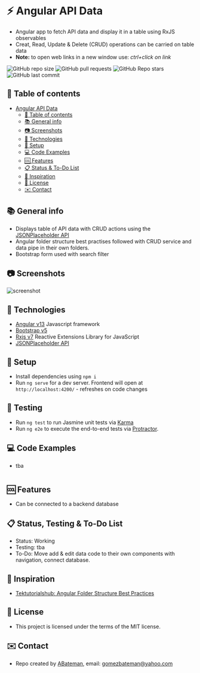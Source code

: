 # :zap: Angular API Data

* Angular app to fetch API data and display it in a table using RxJS observables
* Creat, Read, Update & Delete (CRUD) operations can be carried on table data
* **Note:** to open web links in a new window use: _ctrl+click on link_

![GitHub repo size](https://img.shields.io/github/repo-size/AndrewJBateman/angular-api-data?style=plastic)
![GitHub pull requests](https://img.shields.io/github/issues-pr/AndrewJBateman/angular-api-data?style=plastic)
![GitHub Repo stars](https://img.shields.io/github/stars/AndrewJBateman/angular-api-data?style=plastic)
![GitHub last commit](https://img.shields.io/github/last-commit/AndrewJBateman/angular-api-data?style=plastic)

## :page_facing_up: Table of contents

* [Angular API Data](#angular-api-data)
  * [:page_facing_up: Table of contents](#page_facing_up-table-of-contents)
  * [:books: General info](#books-general-info)
  * [:camera: Screenshots](#camera-screenshots)
  * [:signal_strength: Technologies](#signal_strength-technologies)
  * [:floppy_disk: Setup](#floppy_disk-setup)
  * [:computer: Code Examples](#computer-code-examples)
  * [:cool: Features](#cool-features)
  * [:clipboard: Status & To-Do List](#clipboard-status--to-do-list)
  * [:clap: Inspiration](#clap-inspiration)
  * [:file_folder: License](#file_folder-license)
  * [:envelope: Contact](#envelope-contact)

## :books: General info

* Displays table of API data with CRUD actions using the [JSONPlaceholder API](https://jsonplaceholder.typicode.com/guide/)
* Angular folder structure best practises followed with CRUD service and data pipe in their own folders.
* Bootstrap form used with search filter

## :camera: Screenshots

![screenshot](./imgs/table.jpg)

## :signal_strength: Technologies

* [Angular v13](https://angular.io/) Javascript framework
* [Bootstrap v5](https://getbootstrap.com/)
* [Rxjs v7](https://rxjs.dev/) Reactive Extensions Library for JavaScript
* [JSONPlaceholder API](https://jsonplaceholder.typicode.com/guide/)

## :floppy_disk: Setup

* Install dependencies using `npm i`
* Run `ng serve` for a dev server. Frontend will open at `http://localhost:4200/` - refreshes on code changes

## :wrench: Testing

* Run `ng test` to run Jasmine unit tests via [Karma](https://karma-runner.github.io)
* Run `ng e2e` to execute the end-to-end tests via [Protractor](http://www.protractortest.org/).

## :computer: Code Examples

* tba

```typescript

```

## :cool: Features

* Can be connected to a backend database

## :clipboard: Status, Testing & To-Do List

* Status: Working
* Testing: tba
* To-Do: Move add & edit data code to their own components with navigation, connect database.

## :clap: Inspiration

* [Tektutorialshub: Angular Folder Structure Best Practices](https://www.tektutorialshub.com/angular/angular-folder-structure-best-practices/)

## :file_folder: License

* This project is licensed under the terms of the MIT license.

## :envelope: Contact

* Repo created by [ABateman](https://github.com/AndrewJBateman), email: gomezbateman@yahoo.com
